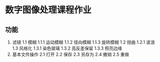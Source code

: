 # 数字图像处理课程作业

## 功能

1. 滤镜
1.1 模糊
1.1.1 运动模糊
1.1.2 径向模糊
1.1.3 旋转模糊
1.2 扭曲
1.2.1 波浪
1.3 风格化
1.3.1 染色玻璃
1.3.2 高反差保留
1.3.3 照亮边缘
2. 基本文件操作
2.1 打开
2.2 保存
2.3 另存为
2.4 撤销
2.5 重做
